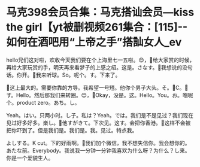 # 马克398会员合集：马克搭讪会员—kiss the girl【yt被删视频261集合：[115]--如何在酒吧用“上帝之手”搭訕女人_ev

hello兄们这对啦，欢收今天我们要在个上海里七一五啦。😊，🎼给大家赏的时候，再给大家玩赏的手，明天再来看梦子的上感之绍。这是。さなす。🎼我想说的没句话。你开。🎼我来听球。So。呢个。す。下来了。

🎼这上最大的。需要你靠的方导。我希望一号短。他你个男子大头。そ。🎼C。🎼す。Hello。然后那我们来转圈。😊，🎼Okay，没是。这。Hello。You。お。嗰呢个。product zero。あち。し。

Yeah。はい。只两小时。し子。私は？Yeah。では。我们是不是见过？我们现在见过好多好多。楽し。🎼他すがきて。下次见。这す。会把你香港。🎼这样不会被把你吓到了。但是我们是。我们是。我。见过。特点我。

よしする。K cut。下的好雨啊。🎼我们加个微信，我不想失信你。我会想你的。あたな前。Everybody。我说我一分钟一分钟我喜欢为什么呀？为什么？し来。你是一个爱貌生人。

